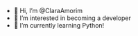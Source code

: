- 👋 Hi, I’m @ClaraAmorim
- 👀 I’m interested in becoming a developer 
- 🌱 I’m currently learning Python! 

<!---
ClaraAmorim/ClaraAmorim is a ✨ special ✨ repository because its `README.md` (this file) appears on your GitHub profile.
You can click the Preview link to take a look at your changes.
--->
